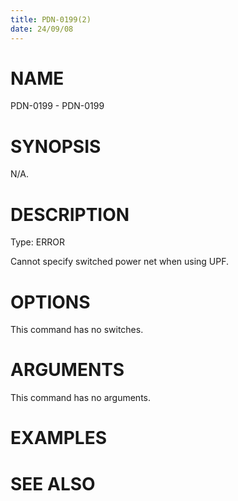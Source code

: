 ```yaml
---
title: PDN-0199(2)
date: 24/09/08
---
```


# NAME

PDN-0199 - PDN-0199

# SYNOPSIS

N/A.

# DESCRIPTION

Type: ERROR

Cannot specify switched power net when using UPF.

# OPTIONS

This command has no switches.

# ARGUMENTS

This command has no arguments.

# EXAMPLES

# SEE ALSO
